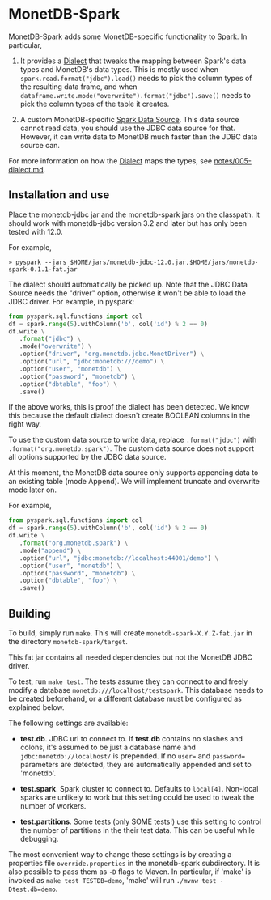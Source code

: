 # MonetDB-Spark

MonetDB-Spark adds some MonetDB-specific functionality to Spark. In
particular,

1. It provides a [Dialect] that tweaks the mapping between Spark's data
   types and MonetDB's data types. This is mostly used when
   `spark.read.format("jdbc").load()` needs to pick the column types of
   the resulting data frame, and when
   `dataframe.write.mode("overwrite").format("jdbc").save()` needs to
   pick the column types of the table it creates.

2. A custom MonetDB-specific [Spark Data Source]. This data source
   cannot read data, you should use the JDBC data source for that.
   However, it can write data to MonetDB much faster than the JDBC data
   source can.

For more information on how the [Dialect] maps the types, see
[notes/005-dialect.md](notes/005-dialect.md).


## Installation and use

Place the monetdb-jdbc jar and the monetdb-spark jars on the classpath.
It should work with monetdb-jdbc version 3.2 and later but has only been
tested with 12.0.

For example,

```shell
» pyspark --jars $HOME/jars/monetdb-jdbc-12.0.jar,$HOME/jars/monetdb-spark-0.1.1-fat.jar
```

The dialect should automatically be picked up. Note that the JDBC Data
Source needs the "driver" option, otherwise it won't be able to load the
JDBC driver. For example, in pyspark:

```python
from pyspark.sql.functions import col
df = spark.range(5).withColumn('b', col('id') % 2 == 0)
df.write \
   .format("jdbc") \
   .mode("overwrite") \
   .option("driver", "org.monetdb.jdbc.MonetDriver") \
   .option("url", "jdbc:monetdb:///demo") \
   .option("user", "monetdb") \
   .option("password", "monetdb") \
   .option("dbtable", "foo") \
   .save()
```
If the above works, this is proof the dialect has been detected. We know
this because the default dialect doesn't create BOOLEAN columns in the
right way.

To use the custom data source to write data, replace `.format("jdbc")`
with `.format("org.monetdb.spark")`. The custom data source does not
support all options supported by the JDBC data source.

At this moment, the MonetDB data source only supports appending data to
an existing table (mode Append). We will implement truncate and overwrite
mode later on.

For example,

```python
from pyspark.sql.functions import col
df = spark.range(5).withColumn('b', col('id') % 2 == 0)
df.write \
   .format("org.monetdb.spark") \
   .mode("append") \
   .option("url", "jdbc:monetdb://localhost:44001/demo") \
   .option("user", "monetdb") \
   .option("password", "monetdb") \
   .option("dbtable", "foo") \
   .save()
```


## Building

To build, simply run `make`. This will create `monetdb-spark-X.Y.Z-fat.jar`
in the directory `monetdb-spark/target`.

This fat jar contains all needed dependencies but not the MonetDB JDBC
driver.

To test, run `make test`. The tests assume they can connect to and
freely modify a database `monetdb:///localhost/testspark`. This database
needs to be created beforehand, or a different database must be configured
as explained below.

The following settings are available:

* **test.db**. JDBC url to connect to. If **test.db** contains no
  slashes and colons, it's assumed to be just a database name and
  `jdbc:monetdb://localhost/` is prepended. If no `user=` and
  `password=` parameters are detected, they are automatically appended
  and set to 'monetdb'.

* **test.spark**. Spark cluster to connect to. Defaults to `local[4]`.
  Non-local sparks are unlikely to work but this setting could be used
  to tweak the number of workers.

* **test.partitions**. Some tests (only SOME tests!) use this setting to
  control the number of partitions in the their test data. This can be
  useful while debugging.

The most convenient way to change these settings is by creating a
properties file `override.properties` in the monetdb-spark subdirectory.
It is also possible to pass them as `-D` flags to Maven. In particular,
if 'make' is invoked as `make test TESTDB=demo`, 'make' will run
`./mvnw test -Dtest.db=demo`.


[Dialect]: https://spark.apache.org/docs/latest/api/java/org/apache/spark/sql/jdbc/JdbcDialect.html

[Spark Data Source]: https://spark.apache.org/docs/latest/sql-data-sources.html